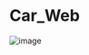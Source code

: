 # Car_Web
![image](https://github.com/user-attachments/assets/cc67e557-bbd1-47dd-823c-8404ff4a15c2)
